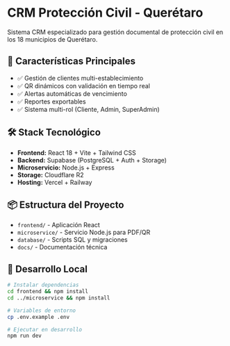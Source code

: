 # CRM Protección Civil - Querétaro

Sistema CRM especializado para gestión documental de protección civil en los 18 municipios de Querétaro.

## 🚀 Características Principales

- ✅ Gestión de clientes multi-establecimiento
- ✅ QR dinámicos con validación en tiempo real
- ✅ Alertas automáticas de vencimiento
- ✅ Reportes exportables
- ✅ Sistema multi-rol (Cliente, Admin, SuperAdmin)

## 🛠 Stack Tecnológico

- **Frontend:** React 18 + Vite + Tailwind CSS
- **Backend:** Supabase (PostgreSQL + Auth + Storage)
- **Microservicio:** Node.js + Express
- **Storage:** Cloudflare R2
- **Hosting:** Vercel + Railway

## 📦 Estructura del Proyecto

- `frontend/` - Aplicación React
- `microservice/` - Servicio Node.js para PDF/QR
- `database/` - Scripts SQL y migraciones
- `docs/` - Documentación técnica

## 🚀 Desarrollo Local

```bash
# Instalar dependencias
cd frontend && npm install
cd ../microservice && npm install

# Variables de entorno
cp .env.example .env

# Ejecutar en desarrollo
npm run dev
